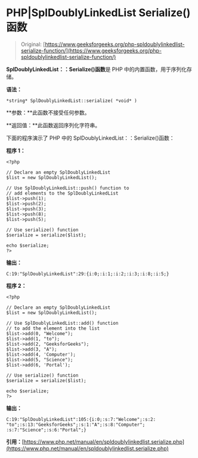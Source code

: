 # PHP|SplDoublyLinkedList Serialize()函数

> Original: [https://www.geeksforgeeks.org/php-spldoublylinkedlist-serialize-function/](https://www.geeksforgeeks.org/php-spldoublylinkedlist-serialize-function/)

**SplDoublyLinkedList：：Serialize()函数**是 PHP 中的内置函数，用于序列化存储。

**语法：**

```
*string* SplDoublyLinkedList::serialize( *void* )
```

**参数：**此函数不接受任何参数。

**返回值：**此函数返回序列化字符串。

下面的程序演示了 PHP 中的 SplDoublyLinkedList：：Serialize()函数：

**程序 1：**

```
<?php

// Declare an empty SplDoublyLinkedList 
$list = new SplDoublyLinkedList();

// Use SplDoublyLinkedList::push() function to  
// add elements to the SplDoublyLinkedList 
$list->push(1); 
$list->push(2); 
$list->push(3); 
$list->push(8); 
$list->push(5); 

// Use serialize() function
$serialize = serialize($list);

echo $serialize;
?>
```

**输出：**

```
C:19:"SplDoublyLinkedList":29:{i:0;:i:1;:i:2;:i:3;:i:8;:i:5;}

```

**程序 2：**

```
<?php

// Declare an empty SplDoublyLinkedList 
$list = new SplDoublyLinkedList();

// Use SplDoublyLinkedList::add() function
// to add the element into the list
$list->add(0, "Welcome"); 
$list->add(1, "to"); 
$list->add(2, "GeeksforGeeks"); 
$list->add(3, "A"); 
$list->add(4, 'Computer'); 
$list->add(5, "Science"); 
$list->add(6, 'Portal'); 

// Use serialize() function
$serialize = serialize($list);

echo $serialize;
?>
```

**输出：**

```
C:19:"SplDoublyLinkedList":105:{i:0;:s:7:"Welcome";:s:2:
"to";:s:13:"GeeksforGeeks";:s:1:"A";:s:8:"Computer";
:s:7:"Science";:s:6:"Portal";}

```

**引用：**[https://www.php.net/manual/en/spldoublylinkedlist.serialize.php](https://www.php.net/manual/en/spldoublylinkedlist.serialize.php)